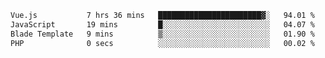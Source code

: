 <!--START_SECTION:waka-->

```txt
Vue.js           7 hrs 36 mins   ███████████████████████▓░   94.01 %
JavaScript       19 mins         █░░░░░░░░░░░░░░░░░░░░░░░░   04.07 %
Blade Template   9 mins          ▒░░░░░░░░░░░░░░░░░░░░░░░░   01.90 %
PHP              0 secs          ░░░░░░░░░░░░░░░░░░░░░░░░░   00.02 %
```

<!--END_SECTION:waka-->
